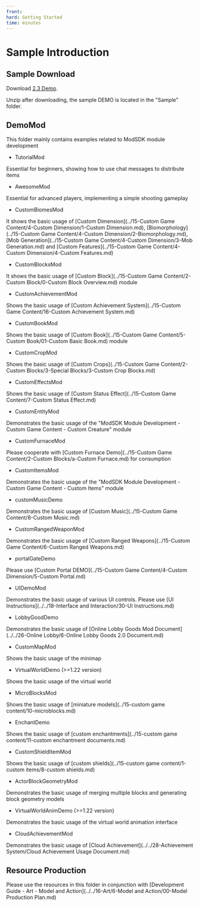 ```yaml
--- 
front: 
hard: Getting Started 
time: minutes 
--- 
```


# Sample Introduction 

## Sample Download 

Download [2.3 Demo](https://g79.gdl.netease.com/2.3DemoV2.zip). 

Unzip after downloading, the sample DEMO is located in the "Sample" folder. 

## DemoMod 

This folder mainly contains examples related to ModSDK module development 

<span id="TutorialMod"></span> 

* TutorialMod 

Essential for beginners, showing how to use chat messages to distribute items 

<span id="AwesomeMod"></span> 

* AwesomeMod 

Essential for advanced players, implementing a simple shooting gameplay 

<span id="CustomBiomesMod"></span> 

* CustomBiomesMod 

It shows the basic usage of [Custom Dimension](../15-Custom Game Content/4-Custom Dimension/1-Custom Dimension.md), [Biomorphology](../15-Custom Game Content/4-Custom Dimension/2-Biomorphology.md), [Mob Generation](../15-Custom Game Content/4-Custom Dimension/3-Mob Generation.md) and [Custom Features](../15-Custom Game Content/4-Custom Dimension/4-Custom Features.md) 

<span id="CustomBlocksMod"></span> 

* CustomBlocksMod 

It shows the basic usage of [Custom Block](../15-Custom Game Content/2-Custom Block/0-Custom Block Overview.md) module 

<span id="CustomAchievementMod"></span> 

* CustomAchievementMod 


Shows the basic usage of [Custom Achievement System](../15-Custom Game Content/16-Custom Achievement System.md) 

<span id="CustomBookMod"></span> 

* CustomBookMod 

Shows the basic usage of [Custom Book](../15-Custom Game Content/5-Custom Book/01-Custom Basic Book.md) module 

<span id="CustomCropMod"></span> 

* CustomCropMod 

Shows the basic usage of [Custom Crops](../15-Custom Game Content/2-Custom Blocks/3-Special Blocks/3-Custom Crop Blocks.md) 

<span id="CustomEffectsMod"></span> 

* CustomEffectsMod 

Shows the basic usage of [Custom Status Effect](../15-Custom Game Content/7-Custom Status Effect.md) 

<span id="CustomEntityMod"></span> 

* CustomEntityMod 

Demonstrates the basic usage of the "ModSDK Module Development - Custom Game Content - Custom Creature" module 

<span id="CustomFurnaceMod"></span> 

* CustomFurnaceMod 

Please cooperate with [Custom Furnace Demo](../15-Custom Game Content/2-Custom Blocks/a-Custom Furnace.md) for consumption 

<span id="CustomItemsMod"></span> 

* CustomItemsMod 

Demonstrates the basic usage of the "ModSDK Module Development - Custom Game Content - Custom Items" module 

<span id="customMusicDemo"></span> 

* customMusicDemo 

Demonstrates the basic usage of [Custom Music](../15-Custom Game Content/8-Custom Music.md) 

<span id="CustomRangedWeaponMod"></span> 

* CustomRangedWeaponMod 

Demonstrates the basic usage of [Custom Ranged Weapons](../15-Custom Game Content/6-Custom Ranged Weapons.md) 


<span id="portalGateDemo"></span> 

* portalGateDemo 

Please use [Custom Portal DEMO](../15-Custom Game Content/4-Custom Dimension/5-Custom Portal.md) 

<span id="UIDemoMod"></span> 

* UIDemoMod 

Demonstrates the basic usage of various UI controls. Please use [UI Instructions](../../18-Interface and Interaction/30-UI Instructions.md) 

<span id="LobbyGoodDemo"></span> 

* LobbyGoodDemo 

Demonstrates the basic usage of [Online Lobby Goods Mod Document](../../26-Online Lobby/6-Online Lobby Goods 2.0 Document.md) 

<span id="CustomMapMod"></span> 

* CustomMapMod 

Shows the basic usage of the minimap 

<span id="VirtualWorldDemo"></span> 

* VirtualWorldDemo (>=1.22 version) 

Shows the basic usage of the virtual world 

* MicroBlocksMod 

Shows the basic usage of [miniature models](../15-custom game content/10-microblocks.md) 

<span id="EnchantDemo"></span> 

- EnchantDemo 

Shows the basic usage of [custom enchantments](../15-custom game content/11-custom enchantment documents.md) 

- CustomShieldItemMod 

Shows the basic usage of [custom shields](../15-custom game content/1-custom items/8-custom shields.md) 

<span id="ActorBlockGeometryMod"></span> 

- ActorBlockGeometryMod 

Demonstrates the basic usage of merging multiple blocks and generating block geometry models 



<span id="VirtualWorldAnimDemo"></span> 

* VirtualWorldAnimDemo (>=1.22 version) 

Demonstrates the basic usage of the virtual world animation interface 

<span id="CloudAchievementMod"></span> 

- CloudAchievementMod 

Demonstrates the basic usage of [Cloud Achievement](../../28-Achievement System/Cloud Achievement Usage Document.md) 

## Resource Production 

Please use the resources in this folder in conjunction with [Development Guide - Art - Model and Action](../../16-Art/6-Model and Action/00-Model Production Plan.md)